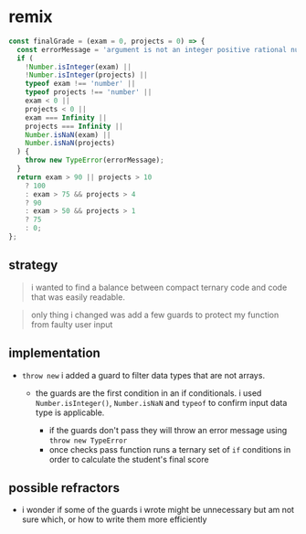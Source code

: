 # remix

```js
const finalGrade = (exam = 0, projects = 0) => {
  const errorMessage = 'argument is not an integer positive rational number';
  if (
    !Number.isInteger(exam) ||
    !Number.isInteger(projects) ||
    typeof exam !== 'number' ||
    typeof projects !== 'number' ||
    exam < 0 ||
    projects < 0 ||
    exam === Infinity ||
    projects === Infinity ||
    Number.isNaN(exam) ||
    Number.isNaN(projects)
  ) {
    throw new TypeError(errorMessage);
  }
  return exam > 90 || projects > 10
    ? 100
    : exam > 75 && projects > 4
    ? 90
    : exam > 50 && projects > 1
    ? 75
    : 0;
};
```

## strategy

> i wanted to find a balance between compact ternary code and code that was
> easily readable.

> only thing i changed was add a few guards to protect my function from faulty
> user input

## implementation

- `throw new` i added a guard to filter data types that are not arrays.

  - the guards are the first condition in an if conditionals. i used
    `Number.isInteger()`, `Number.isNaN` and `typeof` to confirm input data type
    is applicable.

    - if the guards don't pass they will throw an error message using
      `throw new TypeError`
    - once checks pass function runs a ternary set of `if` conditions in order
      to calculate the student's final score

## possible refractors

- i wonder if some of the guards i wrote might be unnecessary but am not sure
  which, or how to write them more efficiently
